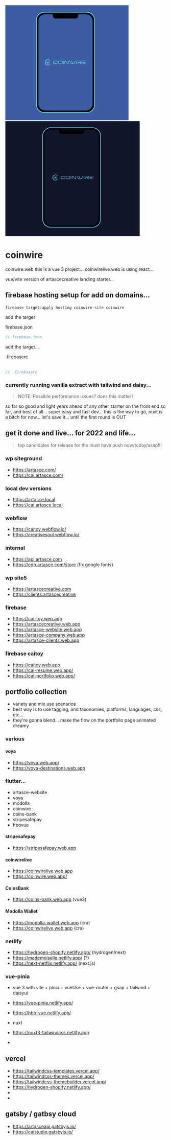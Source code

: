 <img src='./project/current-light.png' alt='coinwire' height='360' />
<img src='./project/current.png' alt='coinwire' height='360' />

# coinwire

coinwire.web this is a vue 3 project...
coinwirelive.web is using react...



vue/vite version of artascecreative landing starter...

## firebase hosting setup for add on domains...

```
firebase target:apply hosting coinwire-site coinwire

```
add the target

firebase.json

```javascript
// firebase.json

```

add the target...

.firebaserc
```javascript

// .firebaserc
```


### currently running vanilla extract with tailwind and daisy... 

> NOTE: Possible performance issues? does this matter?

so far so good and light years ahead of any other starter on the front end so far, and best of all... super easy and fast dev... this is the way to go, nuxt is a bitch for now... let's save it... until the first round is OUT


## get it done and live... for 2022 and life...

> top candidates for release for the must have push now/today/asap!!!


### wp siteground
- https://artasce.com/
- https://cai.artasce.com/

### local dev versions
- https://artasce.local
- https://cai.artasce.local

### webflow 
- https://caitoy.webflow.io/
- https://creativesoul.webflow.io/

### internal
- https://api.artasce.com
- https://cdn.artasce.com/store (fix google fonts)

### wp site5 
- https://artascecreative.com
- https://clients.artascecreative

### firebase
- https://cai-toy.wep.app
- https://artascecreative.web.app
- https://artasce-website.web.app
- https://artasce-company.web.app
- https://artasce-clients.web.app

### firebase caitoy
- https://caitoy.web.app
- https://cai-resume.web.app/
- https://cai-portfolio.web.app/
  
## portfolio collection
- variety and mix use scenarios
- best way is to use tagging, and taxonomies, platforms, languages, css, etc... 
- they're gonna blend... make the flow on the portfolio page animated dreamy 

### various

#### voya
- https://voya.web.app/
- https://voya-destinations.web.app

### flutter...
- artasce-website
- voya
- modolla
- coinwire
- coins-bank 
- stripesafepay
- hbovue

#### stripesafepay
- https://stripesafepay.web.app

#### coinwirelive
- https://coinwirelive.web.app
- https://coinwire.web.app/


#### CoinsBank
- https://coins-bank.web.app (vue3)
  
#### Modolla Wallet
- https://modolla-wallet.web.app (cra)
- https://coinwirelive.web.app (cra)


### netlify
- https://hydrogen-shopify.netlify.app/ (hydrogen/next)
- https://mademoiselle.netlify.app/ (?)
- https://next-netflix.netlify.app/ (next.js)


### vue-pinia
- vue 3 with vite + pinia + vueUse + vue-router + gsap + tailwind + daisyui
- https://vue-pinia.netlify.app/



- https://hbo-vue.netlify.app/
  
- nuxt 
- https://nuxt3-tailwindcss.netlify.app
- 

## vercel 
- https://tailwindcss-templates.vercel.app/
- https://tailwindcss-themes.vercel.app/
- https://tailwindcss-themebuilder.vercel.app/
- https://hydrogen-shopify.netlify.app/
- 
- 
## gatsby / gatbsy cloud
- https://artasceapi.gatsbyjs.io/
- https://caistudio.gatsbyjs.io/


